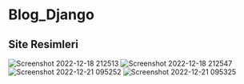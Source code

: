 # Blog_Django

## Site Resimleri 



![Screenshot 2022-12-18 212513](https://user-images.githubusercontent.com/58660686/208839568-5c522679-a939-4662-9da2-0a1dfbc4a3b3.png)
![Screenshot 2022-12-18 212547](https://user-images.githubusercontent.com/58660686/208839572-99e2c59c-ef86-44fa-a369-cfbdf835711e.png)
![Screenshot 2022-12-21 095252](https://user-images.githubusercontent.com/58660686/208840348-3a3bc681-a697-40d2-9c69-c1d7372df8c0.png)
![Screenshot 2022-12-21 095325](https://user-images.githubusercontent.com/58660686/208840353-cd6c8104-3838-4f78-8858-92150f23a97c.png)
